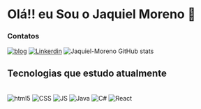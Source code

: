 # Olá!! eu Sou o Jaquiel Moreno 👋
### Contatos 
[![blog](https://img.shields.io/badge/dev.to-0A0A0A?style=for-the-badge&logo=devdotto&logoColor=white)](https://jaquielmoreno.netlify.app/) 
[![Linkerdin](https://img.shields.io/badge/-LinkedIn-%230077B5?style=for-the-badge&logo=linkedin&logoColor=white)](https://www.linkedin.com/in/jaquiel-moreno/)
![Jaquiel-Moreno GitHub stats](https://github-readme-stats.vercel.app/api?username=Jaquiel-Moreno&show_icons=true&theme=dracula)

## Tecnologias que estudo atualmente

<div style = "display: inline_block"><br/>
 <img align ="center"  alt ="html5" src = "https://img.shields.io/badge/HTML5-E34F26?style=for-the-badge&logo=html5&logoColor=white" />
  <img align ="center"  alt ="CSS" src = "https://img.shields.io/badge/CSS3-1572B6?style=for-the-badge&logo=css3&logoColor=white" />
  <img align ="center"  alt ="JS" src = "https://img.shields.io/badge/JavaScript-F7DF1E?style=for-the-badge&logo=javascript&logoColor=black" />
    <img align ="center"  alt ="Java" src = "https://img.shields.io/badge/Java-ED8B00?style=for-the-badge&logo=openjdk&logoColor=white" />
  <img align ="center"  alt ="C#" src = "https://img.shields.io/badge/C%23-239120?style=for-the-badge&logo=c-sharp&logoColor=white" />
   <img align ="center"  alt ="React" src = "https://img.shields.io/badge/React_Native-20232A?style=for-the-badge&logo=react&logoColor=61DAFB" />
 
</div>

